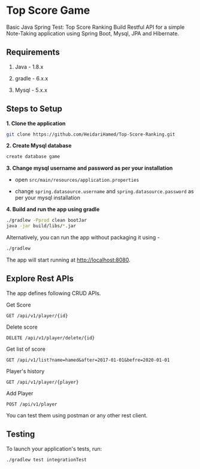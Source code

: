 # Top Score Game

Basic Java Spring Test: Top Score Ranking
Build Restful API for a simple Note-Taking application using Spring Boot, Mysql, JPA and Hibernate.

## Requirements

1. Java - 1.8.x

2. gradle - 6.x.x

3. Mysql - 5.x.x

## Steps to Setup

**1. Clone the application**

```bash
git clone https://github.com/HeidariHamed/Top-Score-Ranking.git
```

**2. Create Mysql database**
```bash
create database game
```

**3. Change mysql username and password as per your installation**

+ open `src/main/resources/application.properties`

+ change `spring.datasource.username` and `spring.datasource.password` as per your mysql installation

**4. Build and run the app using gradle**

```bash
./gradlew -Pprod clean bootJar
java -jar build/libs/*.jar
```

Alternatively, you can run the app without packaging it using -

```bash
./gradlew
```

The app will start running at <http://localhost:8080>.

## Explore Rest APIs

The app defines following CRUD APIs.

Get Score

    GET /api/v1/player/{id}
    
Delete score

    DELETE /api/v1/player/delete/{id}
    
Get list of score

    GET /api/v1/list?name=hamed&after=2017-01-01&befre=2020-01-01
    
Player's history
    
    GET /api/v1/player/{player}
    
Add Player

    POST /api/v1/player
    
    

You can test them using postman or any other rest client.


## Testing

To launch your application's tests, run:

    ./gradlew test integrationTest 
    
    
